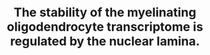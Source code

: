 ---
layout: ../../layouts/Publication.astro
title: The stability of the myelinating oligodendrocyte transcriptome is regulated by the nuclear lamina.
journal: Cell reports
authors: Pruvost M, Patzig J, Yattah C, Selcen I, Hernandez M, Park HJ, Moyon S, Liu S, Morioka MS, Shopland L, Al-Dalahmah O, Bendl J, Fullard JF, Roussos P, Goldman J, He Y, Dupree JL, Casaccia P
year: 2023
page: 112848
volume: 42
issue: 8
pmid: 37515770.0
pmcid: PMC10600948
doi: 10.1016/j.celrep.2023.112848
landmark: False
dccs: ['Metabolomics']
carousel: False
featured: False
keywords: ["Chromatin", "Oligodendroglia", "progenitors", "Nuclear Lamina", "myelin", "brain", "Cells, Cultured", "nucleus", "epigenetics", "Myelin Sheath", "chromatin", "Transcriptome", "CP: Neuroscience"]
---